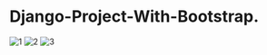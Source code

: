 # Django-Project-With-Bootstrap.
![1](https://user-images.githubusercontent.com/97463861/202850634-5e3d32cb-879f-45e0-99b7-cbf36d5f5b27.png)
![2](https://user-images.githubusercontent.com/97463861/202850834-b5dc5b76-0ddf-4034-b483-722a98d270ae.png)
![3](https://user-images.githubusercontent.com/97463861/202850857-ece44ba3-8d2e-47d5-b2df-2d18ead2003f.png)
